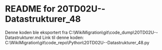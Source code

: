 # README for 20TD02U--Datastrukturer_48
Denne koden ble eksportert fra C:\WikiMigration\git\code_dump\20TD02U--Datastrukturer.md
Link til denne koden: C:\WikiMigration\git\code_repo\Python\20TD02U--Datastrukturer_48.py
